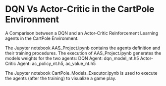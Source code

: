 # DQN Vs Actor-Critic in the CartPole Environment
A Comparison between a DQN and an Actor-Critic Reinforcement Learning agents in the CartPole Environment.

The Jupyter notebook AAS_Project.ipynb contains the agents definition and their training procedures.
The execution of AAS_Project.ipynb generates the models weights for the two agents:
DQN Agent: dqn_model_nt.h5
Actor-Critic Agent: ac_policy_nt.h5, ac_value_nt.h5

The Jupyter notebook CartPole_Models_Executor.ipynb is used to execute the agents (after the training) to visualize a game play.